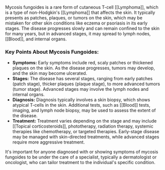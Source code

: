 Mycosis fungoides is a rare form of cutaneous T-cell [[Lymphoma]], which is a type of non-Hodgkin's [[Lymphoma]] that affects the skin. It typically presents as patches, plaques, or tumors on the skin, which may be mistaken for other skin conditions like eczema or psoriasis in its early stages. The disease progresses slowly and can remain confined to the skin for many years, but in advanced stages, it may spread to lymph nodes, [[Blood]], and internal organs.

### Key Points About Mycosis Fungoides:
- **Symptoms:** Early symptoms include red, scaly patches or thickened plaques on the skin. As the disease progresses, tumors may develop, and the skin may become ulcerated.
- **Stages:** The disease has several stages, ranging from early patches (patch stage), thicker plaques (plaque stage), to more advanced tumors (tumor stage). Advanced stages may involve the lymph nodes and internal organs.
- **Diagnosis:** Diagnosis typically involves a skin biopsy, which shows atypical T-cells in the skin. Additional tests, such as [[Blood]] tests, imaging, and lymph node biopsy, may be used to assess the extent of the disease.
- **Treatment:** Treatment varies depending on the stage and may include [[Topical corticosteroids]], phototherapy, radiation therapy, systemic therapies like chemotherapy, or targeted therapies. Early-stage disease may be managed with skin-directed treatments, while advanced stages require more aggressive treatment.

It's important for anyone diagnosed with or showing symptoms of mycosis fungoides to be under the care of a specialist, typically a dermatologist or oncologist, who can tailor treatment to the individual's specific condition.